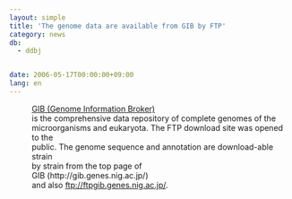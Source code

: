 ```yaml
---
layout: simple
title: 'The genome data are available from GIB by FTP'
category: news
db:
  - ddbj


date: 2006-05-17T00:00:00+09:00
lang: en
---
```


<dd><a href="/services/past-services-e.html#gib">GIB (Genome Information Broker)</a><br> is the comprehensive data repository of complete genomes of the<br> microorganisms and eukaryota. The FTP download site was opened to the<br> public. The genome sequence and annotation are download-able strain<br> by strain from the top page of<br> GIB (http://gib.genes.nig.ac.jp/)<br> and also <a href="/services/past-services-e.html#gib">ftp://ftpgib.genes.nig.ac.jp/</a>.</dd>
